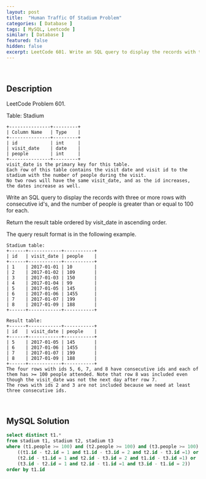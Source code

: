 ```yaml
---
layout: post
title:  "Human Traffic Of Stadium Problem"
categories: [ Database ]
tags: [ MySQL, Leetcode ]
similar: [ Database ]
featured: false
hidden: false
excerpt: LeetCode 601. Write an SQL query to display the records with three or more rows with consecutive id's, and the number of people is greater than or equal to 100 for each.
---
```


<br />

## Description

LeetCode Problem 601. 

Table: Stadium

```
+---------------+---------+
| Column Name   | Type    |
+---------------+---------+
| id            | int     |
| visit_date    | date    |
| people        | int     |
+---------------+---------+
visit_date is the primary key for this table.
Each row of this table contains the visit date and visit id to the stadium with the number of people during the visit.
No two rows will have the same visit_date, and as the id increases, the dates increase as well.
```

Write an SQL query to display the records with three or more rows with consecutive id's, and the number of people is greater than or equal to 100 for each.

Return the result table ordered by visit_date in ascending order.

The query result format is in the following example.

 
```
Stadium table:
+------+------------+-----------+
| id   | visit_date | people    |
+------+------------+-----------+
| 1    | 2017-01-01 | 10        |
| 2    | 2017-01-02 | 109       |
| 3    | 2017-01-03 | 150       |
| 4    | 2017-01-04 | 99        |
| 5    | 2017-01-05 | 145       |
| 6    | 2017-01-06 | 1455      |
| 7    | 2017-01-07 | 199       |
| 8    | 2017-01-09 | 188       |
+------+------------+-----------+

Result table:
+------+------------+-----------+
| id   | visit_date | people    |
+------+------------+-----------+
| 5    | 2017-01-05 | 145       |
| 6    | 2017-01-06 | 1455      |
| 7    | 2017-01-07 | 199       |
| 8    | 2017-01-09 | 188       |
+------+------------+-----------+
The four rows with ids 5, 6, 7, and 8 have consecutive ids and each of them has >= 100 people attended. Note that row 8 was included even though the visit_date was not the next day after row 7.
The rows with ids 2 and 3 are not included because we need at least three consecutive ids.
```

<br />

## MySQL Solution


```sql
select distinct t1.*
from stadium t1, stadium t2, stadium t3
where (t1.people >= 100) and (t2.people >= 100) and (t3.people >= 100) and 
    ((t1.id - t2.id = 1 and t1.id - t3.id = 2 and t2.id - t3.id =1) or
    (t2.id - t1.id = 1 and t2.id - t3.id = 2 and t1.id - t3.id =1) or
    (t3.id - t2.id = 1 and t2.id - t1.id =1 and t3.id - t1.id = 2))
order by t1.id
```
